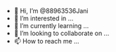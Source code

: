 - 👋 Hi, I’m @88963536Jani
- 👀 I’m interested in ...
- 🌱 I’m currently learning ...
- 💞️ I’m looking to collaborate on ...
- 📫 How to reach me ...

<!---
88963536Jani/88963536Jani is a ✨ special ✨ repository because its `README.md` (this file) appears on your GitHub profile.
You can click the Preview link to take a look at your changes.
--->
